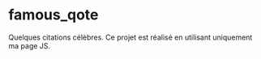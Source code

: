 # famous_qote
Quelques citations célèbres. Ce projet est réalisé en utilisant uniquement ma page JS. 
